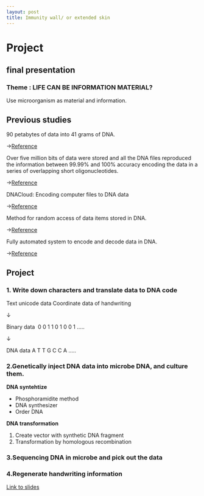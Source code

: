 ```yaml
---
layout: post
title: Immunity wall/ or extended skin
---
```


# Project

## final presentation

### Theme : LIFE CAN BE INFORMATION MATERIAL?
Use microorganism as material and information.

## Previous studies

90 petabytes of data into 41 grams of DNA.

->[Reference](https://www.nature.com/news/synthetic-double-helix-faithfully-stores-shakespeare-s-sonnets-1.12279)

Over five million bits of data were stored and all the DNA files reproduced the information between 99.99% and 100% accuracy encoding the data in a series of overlapping short oligonucleotides.

->[Reference](https://www.ncbi.nlm.nih.gov/pmc/articles/PMC3672958/)

DNACloud: Encoding computer files to DNA data

->[Reference](http://www.guptalab.org/dnacloud/index.html)

Method for random access of data items stored in DNA.

->[Reference](https://spectrum.ieee.org/the-human-os/biomedical/devices/dna-data-storage-gets-random-access)


Fully automated system to encode and decode data in DNA.

->[Reference](https://news.microsoft.com/innovation-stories/hello-data-dna-storage/)


## Project

### 1. Write down characters and translate data to DNA code


Text unicode data
Coordinate data of handwriting

↓

Binary data 
0 0 1 1 0 1 0 0 1 .....

↓

DNA data
A T T G C C A .....

### 2.Genetically inject DNA data into microbe DNA, and culture them.

**DNA syntehtize**

* Phosphoramidite method
* DNA synthesizer
* Order DNA


**DNA transformation**

1. Create vector with synthetic DNA fragment
2. Transformation by homologous recombination

### 3.Sequencing DNA in microbe and pick out the data
### 4.Regenerate handwriting information

[Link to slides](https://docs.google.com/presentation/d/1R0Fa85pwDcLjrg6bKB8e-6ROsa2bMsS6mP-WkpO4L5Y/edit#slide=id.p)
